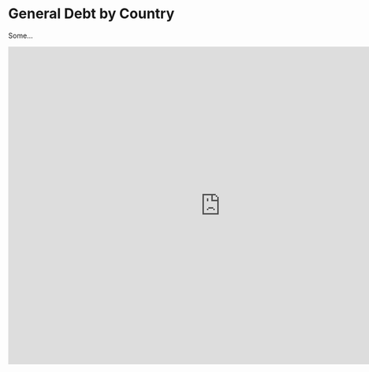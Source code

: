 # General Debt by Country
Some...
<iframe src="https://data.oecd.org/chart/6gIl" width="860" height="645" style="border: 0" mozallowfullscreen="true" webkitallowfullscreen="true" allowfullscreen="true"><a href="https://data.oecd.org/chart/6gIl" target="_blank">OECD Chart: General government debt, Total, % of GDP, Annual, 2019</a></iframe>

